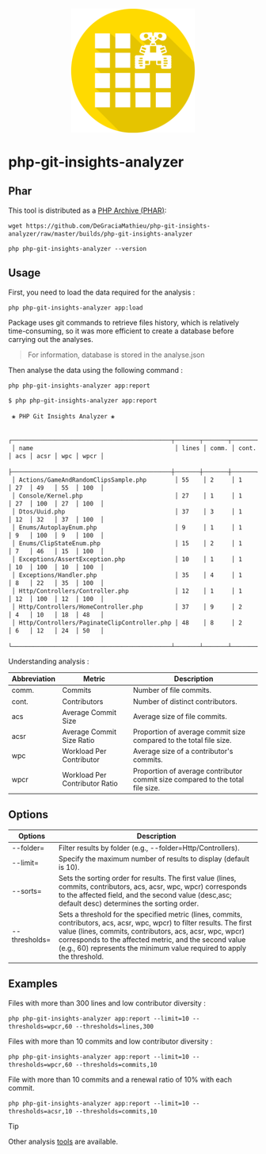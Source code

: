 <p align="center">
<img src="https://github.com/DeGraciaMathieu/php-smelly-code-detector/blob/master/arts/robot.png" width="250">
</p>

# php-git-insights-analyzer

## Phar
This tool is distributed as a [PHP Archive (PHAR)](https://www.php.net/phar):

```
wget https://github.com/DeGraciaMathieu/php-git-insights-analyzer/raw/master/builds/php-git-insights-analyzer
```

```
php php-git-insights-analyzer --version
```

## Usage

First, you need to load the data required for the analysis :

```
php php-git-insights-analyzer app:load
```

Package uses git commands to retrieve files history, which is relatively time-consuming, so it was more efficient to create a database before carrying out the analyses.

> For information, database is stored in the analyse.json

Then analyse the data using the following command :

```
php php-git-insights-analyzer app:report
```

```
$ php php-git-insights-analyzer app:report

 ❀ PHP Git Insights Analyzer ❀

 ┌─────────────────────────────────────────────┬───────┬───────┬───────┬─────┬──────┬─────┬──────┐
 │ name                                        │ lines │ comm. │ cont. │ acs │ acsr │ wpc │ wpcr │
 ├─────────────────────────────────────────────┼───────┼───────┼───────┼─────┼──────┼─────┼──────┤
 │ Actions/GameAndRandomClipsSample.php        │ 55    │ 2     │ 1     │ 27  │ 49   │ 55  │ 100  │
 │ Console/Kernel.php                          │ 27    │ 1     │ 1     │ 27  │ 100  │ 27  │ 100  │
 │ Dtos/Uuid.php                               │ 37    │ 3     │ 1     │ 12  │ 32   │ 37  │ 100  │
 │ Enums/AutoplayEnum.php                      │ 9     │ 1     │ 1     │ 9   │ 100  │ 9   │ 100  │
 │ Enums/ClipStateEnum.php                     │ 15    │ 2     │ 1     │ 7   │ 46   │ 15  │ 100  │
 │ Exceptions/AssertException.php              │ 10    │ 1     │ 1     │ 10  │ 100  │ 10  │ 100  │
 │ Exceptions/Handler.php                      │ 35    │ 4     │ 1     │ 8   │ 22   │ 35  │ 100  │
 │ Http/Controllers/Controller.php             │ 12    │ 1     │ 1     │ 12  │ 100  │ 12  │ 100  │
 │ Http/Controllers/HomeController.php         │ 37    │ 9     │ 2     │ 4   │ 10   │ 18  │ 48   │
 │ Http/Controllers/PaginateClipController.php │ 48    │ 8     │ 2     │ 6   │ 12   │ 24  │ 50   │
 └─────────────────────────────────────────────┴───────┴───────┴───────┴─────┴──────┴─────┴──────┘
```

Understanding analysis :

| Abbreviation | Metric                         | Description                                                                    |
| ------------ | ------------------------------ | ------------------------------------------------------------------------------ |
| comm.        | Commits                        | Number of file commits.                                                        |
| cont.        | Contributors                   | Number of distinct contributors.                                               |
| acs          | Average Commit Size            | Average size of file commits.                                                  |
| acsr         | Average Commit Size Ratio      | Proportion of average commit size compared to the total file size.             |
| wpc          | Workload Per Contributor       | Average size of a contributor's commits.                                       |
| wpcr         | Workload Per Contributor Ratio | Proportion of average contributor commit size compared to the total file size. |

## Options

| Options               | Description |
|-----------------------|-------------|
| --folder=             | Filter results by folder (e.g., --folder=Http/Controllers).|
| --limit=              | Specify the maximum number of results to display (default is 10).|
| --sorts=               | Sets the sorting order for results. The first value (lines, commits, contributors, acs, acsr, wpc, wpcr) corresponds to the affected field, and the second value (desc,asc; default desc) determines the sorting order.|
| --thresholds=         | Sets a threshold for the specified metric (lines, commits, contributors, acs, acsr, wpc, wpcr) to filter results. The first value (lines, commits, contributors, acs, acsr, wpc, wpcr) corresponds to the affected metric, and the second value (e.g., 60) represents the minimum value required to apply the threshold.|

## Examples

Files with more than 300 lines and low contributor diversity :

```
php php-git-insights-analyzer app:report --limit=10 --thresholds=wpcr,60 --thresholds=lines,300
```

Files with more than 10 commits and low contributor diversity :

```
php php-git-insights-analyzer app:report --limit=10 --thresholds=wpcr,60 --thresholds=commits,10
```

File with more than 10 commits and a renewal ratio of 10% with each commit.

```
php php-git-insights-analyzer app:report --limit=10 --thresholds=acsr,10 --thresholds=commits,10
```

> [!TIP]  
> Other analysis [tools](https://github.com/DeGraciaMathieu) are available.

